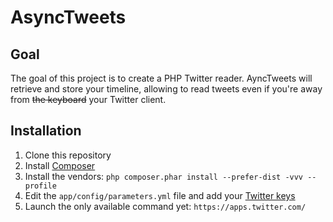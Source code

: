 AsyncTweets
===========

Goal
----

The goal of this project is to create a PHP Twitter reader. AyncTweets will retrieve and store your timeline, allowing to read tweets even if you're away from <s>the keyboard</s> your Twitter client.

Installation
------------

 1. Clone this repository
 2. Install [Composer][1]
 3. Install the vendors: `php composer.phar install --prefer-dist -vvv --profile`
 4. Edit the `app/config/parameters.yml` file and add your [Twitter keys][2]
 5. Launch the only available command yet: `https://apps.twitter.com/`

[1]: https://getcomposer.org/download/
[2]: https://apps.twitter.com/
